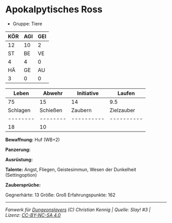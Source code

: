 # Apokalpytisches Ross  
- Gruppe: Tiere  

| KÖR | AGI | GEI |  
| --- | --- | --- |  
| 12  | 10  | 2   |
| ST  | BE  | VE  |  
| 4   | 4   | 0   |
| HÄ  | GE  | AU  |  
| 3   | 0   | 0   |


| Leben    | Abwehr   | Initiative | Laufen     |
| -------- | -------- | ---------- | ---------- |
| 75       | 15       | 14         | 9.5        |
| Schlagen | Schießen | Zaubern    | Zielzauber |
| -------- | -------- | ---------- | ---------- |
| 18       | 10       |            |            |

**Bewaffnung:**
Huf (WB+2)

**Panzerung:**


**Ausrüstung:**


**Talente:**
Angst, Fliegen, Geistesimmun, Wesen der Dunkelheit (Settingoption)

**Zaubersprüche:**


Gegnerhärte: 13
Größe: Groß
Erfahrungspunkte: 162



___
*Fanwerk für [Dungeonslayers](https://www.dungeonslayers.net/) (C) Christian Kennig | Quelle: Slay! #3 | Lizenz: [CC-BY-NC-SA 4.0](https://creativecommons.org/licenses/by-nc-sa/4.0/deed.de)*